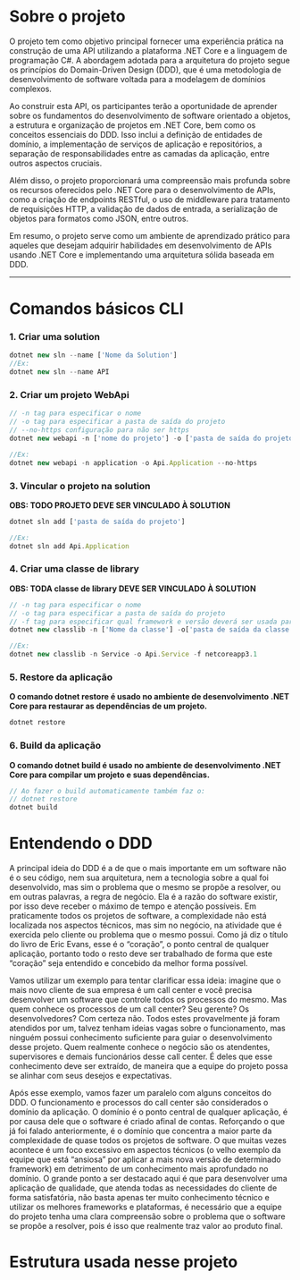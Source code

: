 # Sobre o projeto

O projeto tem como objetivo principal fornecer uma experiência prática na construção de uma API utilizando a plataforma .NET Core e a linguagem de programação C#. A abordagem adotada para a arquitetura do projeto segue os princípios do Domain-Driven Design (DDD), que é uma metodologia de desenvolvimento de software voltada para a modelagem de domínios complexos.

Ao construir esta API, os participantes terão a oportunidade de aprender sobre os fundamentos do desenvolvimento de software orientado a objetos, a estrutura e organização de projetos em .NET Core, bem como os conceitos essenciais do DDD. Isso inclui a definição de entidades de domínio, a implementação de serviços de aplicação e repositórios, a separação de responsabilidades entre as camadas da aplicação, entre outros aspectos cruciais.

Além disso, o projeto proporcionará uma compreensão mais profunda sobre os recursos oferecidos pelo .NET Core para o desenvolvimento de APIs, como a criação de endpoints RESTful, o uso de middleware para tratamento de requisições HTTP, a validação de dados de entrada, a serialização de objetos para formatos como JSON, entre outros.

Em resumo, o projeto serve como um ambiente de aprendizado prático para aqueles que desejam adquirir habilidades em desenvolvimento de APIs usando .NET Core e implementando uma arquitetura sólida baseada em DDD.

___

# Comandos básicos CLI

### 1. Criar uma solution

~~~javascript
dotnet new sln --name ['Nome da Solution']
//Ex:
dotnet new sln --name API
~~~

### 2. Criar um projeto WebApi
~~~javascript
// -n tag para especificar o nome
// -o tag para especificar a pasta de saída do projeto
// --no-https configuração para não ser https
dotnet new webapi -n ['nome do projeto'] -o ['pasta de saída do projeto'] --no-https

//Ex:
dotnet new webapi -n application -o Api.Application --no-https
~~~

### 3. Vincular o projeto na solution

**OBS: TODO PROJETO DEVE SER VINCULADO À SOLUTION**

~~~js
dotnet sln add ['pasta de saída do projeto']

//Ex:
dotnet sln add Api.Application
~~~

### 4. Criar uma classe de library

**OBS: TODA classe de library DEVE SER VINCULADO À SOLUTION**

~~~js
// -n tag para especificar o nome
// -o tag para especificar a pasta de saída do projeto
// -f tag para especificar qual framework e versão deverá ser usada para a criação da classe
dotnet new classlib -n ['Nome da classe'] -o['pasta de saída da classe'] -f ['framework e versão']

//Ex:
dotnet new classlib -n Service -o Api.Service -f netcoreapp3.1
~~~


### 5. Restore da aplicação

**O comando dotnet restore é usado no ambiente de desenvolvimento .NET Core para restaurar as dependências de um projeto.**

~~~js
dotnet restore
~~~

### 6. Build da aplicação

**O comando dotnet build é usado no ambiente de desenvolvimento .NET Core para compilar um projeto e suas dependências.**

~~~js
// Ao fazer o build automaticamente também faz o:
// dotnet restore
dotnet build
~~~


# Entendendo o DDD

A principal ideia do DDD é a de que o mais importante em um software não é o seu código, nem sua arquitetura, nem a tecnologia sobre a qual foi desenvolvido, mas sim o problema que o mesmo se propõe a resolver, ou em outras palavras, a regra de negócio. Ela é a razão do software existir, por isso deve receber o máximo de tempo e atenção possíveis. Em praticamente todos os projetos de software, a complexidade não está localizada nos aspectos técnicos, mas sim no negócio, na atividade que é exercida pelo cliente ou problema que o mesmo possui. Como já diz o título do livro de Eric Evans, esse é o “coração”, o ponto central de qualquer aplicação, portanto todo o resto deve ser trabalhado de forma que este “coração” seja entendido e concebido da melhor forma possível.

Vamos utilizar um exemplo para tentar clarificar essa ideia: imagine que o mais novo cliente de sua empresa é um call center e você precisa desenvolver um software que controle todos os processos do mesmo. Mas quem conhece os processos de um call center? Seu gerente? Os desenvolvedores? Com certeza não. Todos estes provavelmente já foram atendidos por um, talvez tenham ideias vagas sobre o funcionamento, mas ninguém possui conhecimento suficiente para guiar o desenvolvimento desse projeto. Quem realmente conhece o negócio são os atendentes, supervisores e demais funcionários desse call center. É deles que esse conhecimento deve ser extraído, de maneira que a equipe do projeto possa se alinhar com seus desejos e expectativas.

Após esse exemplo, vamos fazer um paralelo com alguns conceitos do DDD. O funcionamento e processos do call center são considerados o domínio da aplicação. O domínio é o ponto central de qualquer aplicação, é por causa dele que o software é criado afinal de contas. Reforçando o que já foi falado anteriormente, é o domínio que concentra a maior parte da complexidade de quase todos os projetos de software. O que muitas vezes acontece é um foco excessivo em aspectos técnicos (o velho exemplo da equipe que está “ansiosa” por aplicar a mais nova versão de determinado framework) em detrimento de um conhecimento mais aprofundado no domínio. O grande ponto a ser destacado aqui é que para desenvolver uma aplicação de qualidade, que atenda todas as necessidades do cliente de forma satisfatória, não basta apenas ter muito conhecimento técnico e utilizar os melhores frameworks e plataformas, é necessário que a equipe do projeto tenha uma clara compreensão sobre o problema que o software se propõe a resolver, pois é isso que realmente traz valor ao produto final.


# Estrutura usada nesse projeto

